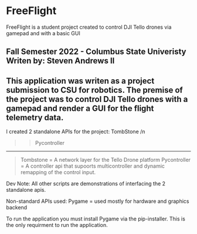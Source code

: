 # FreeFlight
FreeFlight is a student project created to control DJI Tello drones via gamepad and with a basic GUI 

Fall Semester 2022 - Columbus State Univeristy 
Writen by: Steven Andrews II 
-----------------------------------------------------------------------------------------------------------------------------------

This application was writen as a project submission to CSU for robotics. The premise of the project was to control DJI Tello drones with a gamepad and render a GUI for the flight telemetry data. 
-----------------------------------------------------------------------------------------------------------------------------------
I created 2 standalone APIs for the project:
TombStone /n
>>Pycontroller
-----------------------------------------------------------------------------------------------------------------------------------
>Tombstone    = A network layer for the Tello Drone platform 
>Pycontroller = A controller api that supoorts multicontroller and dynamic remapping of the control input. 



Dev Note:   All other scripts are demonstrations of interfacing the 2 standalone apis. 


Non-standard APIs used:
Pygame       = used mostly for hardware and graphics backend



To run the application you must install Pygame via the pip-installer. 
This is the only requirment to run the application. 

